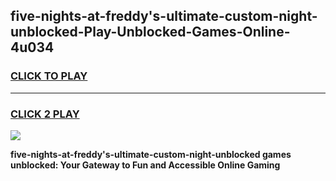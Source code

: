 
## five-nights-at-freddy's-ultimate-custom-night-unblocked-Play-Unblocked-Games-Online-4u034
<h3>
<a href="https://premium76.site?title=five-nights-at-freddy's-ultimate-custom-night-unblocked&ref=25A">CLICK TO PLAY</a></h3>
<hr>

<h3>
<a href="https://premium76.site?title=five-nights-at-freddy's-ultimate-custom-night-unblocked&ref=25A">CLICK 2 PLAY</a>
  
</h3>

<a href="https://premium76.site?title=five-nights-at-freddy's-ultimate-custom-night-unblocked&ref=25A"><img src="https://clearcache.store/games.png"></a>


**five-nights-at-freddy's-ultimate-custom-night-unblocked games unblocked: Your Gateway to Fun and Accessible Online Gaming**
